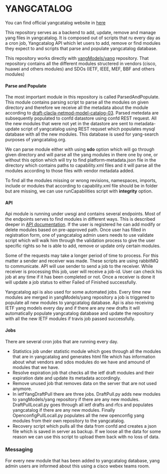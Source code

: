 YANGCATALOG
===========

You can find official yangcatalog website in [here](www.yangcatalog.org)

This repository serves as a backend to add, update, remove and manage
yang files in yangcatalog. It is composed out of scripts that ru
every day as a cron job, Yangcatalog API which let users to add,
remove or find modules they expect to and scripts that parse and
populate yangcatalog database.

This repository works directly with [yangModels/yang](https://github.com/YangModels/yang)
repository. That repository contains all the different modules
structered in vendors (cisco, huawei and others modules) and SDOs
(IETF, IEEE, MEF, BBF and others modules)

#### Parse and Populate

The most important module in this repository is called ParsedAndPopulate.
This module contains parsing script to parse all the modules on given
directory and therefore we receive all the metadata about the module
according to [draft-clacla-netmod-model-catalog-03](https://tools.ietf.org/html/draft-clacla-netmod-model-catalog-03).
Parsed metedata are subsequently populated to confd datastore using
confd REST request. All the new modules that were not yet in the datastore
are sent to metadata-update script of yangcatalog using REST requset
which populates mysql database with all the new modules. This database
is used for yang-search purposes of yangcatalog.org.

We can parse module either with using __sdo__ option which will go through
given directory and will parse all the yang modules in there one by one,
or without this option which will try to find platform-metadata.json file
in the directory which contains paths to capability.xml files and it
will parse all the modules according to those files with vendor metadata
added.

To find all the modules missing or wrong revisions, namespaces, imports,
include or modules that according to capability.xml file should be in
folder but are missing, we can use runCapabilities script with __integrity__
option.

#### API

Api module is running under uwsgi and contains several endpoints. Most
of the endpoints serves to find modules in different ways. This is described
deeper in [API documentation](www.yangcatalog.org/doc). If the user is
registered he can add modify or delete modules based on pre-approved path.
Once user has filled in registration form, one of yangcatalog admin users
needs to use validate script which will walk him through the validation
process to give the user specific rights so he is able to add, remove or
update only certain modules.

Some of the requests may take a longer period of time to process. For this
matter a sender and receiver was made. These scripts are using rabbitMQ
to communicate. API will use sender to send a job to the receiver. While
receiver is processing this job, user will receive a job-id. User can
check his job at any time if it has been completed or not. Once a receiver
is done it will update a job status to either Failed of Finished
successfully.

Yangcatalog api is also used for some automated jobs. Every time new
modules are merged in yangModels/yang repository a job is triggered to
populate all new modules to yangcatalog database. Api is also receiving
IETF yang models every day and if there are any new drafts it will
automatically populate yangcatalog database and update the repository
with all the new IETF modules if travis job passed successfully.

#### Jobs

There are several cron jobs that are running every day.
* Statistics job under statistic module which goes through all the
modules that are in yangcatalog and generates html file which has
information about what vendors and sdos modules do we have and amound of
modules that we have.
* Resolve expiration job that checks all the ietf draft modules
and their expiration date and update its metadata accordingly.
* Remove unused job that removes data on the server that are not used
anymore.
* In ietfYangDraftPull there are three jobs. DraftPull.py adds new modules
to yangModels/yang repository if there are any new modules. DraftPullLocall.py
goes through all ietf drafts and rfcs and populates yangcatalog if there
are any new modules. Finally OpenconfigPullLocall.py populates all the
new openconfig yang modules from their own repository to the yangcatalog.
* Recovery script which pulls all the data from confd and creates a json
file which is saved in server as backup. If we loose all the data for
some reason we can use this script to upload them back with no loss of
data.

### Messaging

For every new module that has been added to yangcatalog database, yang admin
users are informed about this using a cisco webex teams room.


